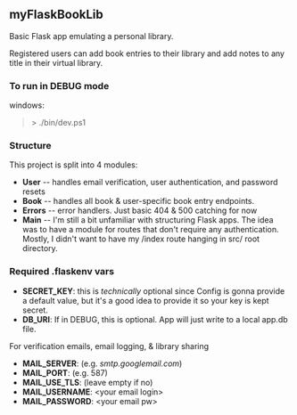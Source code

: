 ## myFlaskBookLib

Basic Flask app emulating a personal library.

Registered users can add book entries to their library and add notes to any title in their virtual library.


### To run in DEBUG mode
windows:
>\> ./bin/dev.ps1

### Structure
This project is split into 4 modules:
- **User** -- handles email verification, user authentication, and password resets
- **Book** -- handles all book & user-specific book entry endpoints.
- **Errors** -- error handlers. Just basic 404 & 500 catching for now
- **Main** -- I'm still a bit unfamiliar with structuring Flask apps. The idea was to have a module for routes that don't require any authentication. Mostly, I didn't want to have my /index route hanging in src/ root directory.

### Required .flaskenv vars
- **SECRET_KEY**: this is *technically* optional since Config is gonna provide a default value, but it's a good idea to provide it so your key is kept secret.
- **DB_URI**: If in DEBUG, this is optional. App will just write to a local app.db file.

For verification emails, email logging, & library sharing
- **MAIL_SERVER**: (e.g. *smtp.googlemail.com*)
- **MAIL_PORT**: (e.g. 587)
- **MAIL_USE_TLS**: (leave empty if no)
- **MAIL_USERNAME**: \<your email login\>
- **MAIL_PASSWORD**: \<your email pw\>